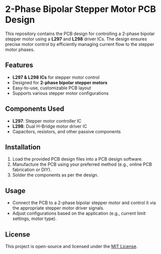 # 2-Phase Bipolar Stepper Motor PCB Design

This repository contains the PCB design for controlling a 2-phase bipolar stepper motor using a **L297** and **L298** driver ICs. The design ensures precise motor control by efficiently managing current flow to the stepper motor phases.

## Features
- **L297 & L298 ICs** for stepper motor control
- Designed for **2-phase bipolar stepper motors**
- Easy-to-use, customizable PCB layout
- Supports various stepper motor configurations

## Components Used
- **L297**: Stepper motor controller IC
- **L298**: Dual H-Bridge motor driver IC
- Capacitors, resistors, and other passive components

## Installation
1. Load the provided PCB design files into a PCB design software.
2. Manufacture the PCB using your preferred method (e.g., online PCB fabrication or DIY).
3. Solder the components as per the design.

## Usage
- Connect the PCB to a 2-phase bipolar stepper motor and control it via the appropriate stepper motor driver signals.
- Adjust configurations based on the application (e.g., current limit settings, motor type).

## License
This project is open-source and licensed under the [MIT License](LICENSE).



